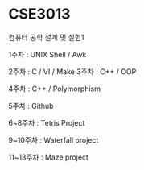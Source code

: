 # CSE3013

컴퓨터 공학 설계 및 실험1

1주차 : UNIX Shell / Awk 

2주차 : C / VI / Make 
3주차 : C++ / OOP 

4주차 : C++ / Polymorphism

5주차 : Github

6~8주차 : Tetris Project

9~10주차 : Waterfall project

11~13주차 : Maze project 
